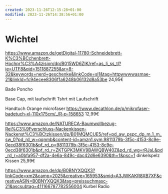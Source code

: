 ```yaml
---
created: 2023-11-26T12:15:28+01:00
modified: 2023-11-26T14:38:56+01:00
---
```


# Wichtel

https://www.amazon.de/getDigital-11780-Schneidebrett-K%C3%BCchenbrett-Hochpr%C3%A4zision/dp/B015WD6ZIK/ref=as_li_ss_tl?ie=UTF8&qid=1511887255&sr=8-32&keywords=nerd+geschenke&linkCode=sl1&tag=httpwwwwasmae-21&linkId=fc94ecee8306f1a6248b06132d8a53be 24,95€

Bade Poncho

Base Cap, mit laufschrift
Tshrt mit Laufschrift 

Handtuch Orange microfaser 
https://www.decathlon.de/p/mikrofaser-badetuch-xl-110x175cm/_/R-p-158653 12,99€

https://www.amazon.de/NATURECA-Baumwollbezug-Rei%C3%9Fverschluss-Nackenkissen-Nackenst%C3%BCtzkissen/dp/B01MQMCUE5/ref=pd_aw_pspc_dp_m_1_m_sw_0?pd_rd_w=qqnmb&content-id=amzn1.sym.9811379b-3f5c-4153-8c9e-0ecd38f6301b&pf_rd_p=9811379b-3f5c-4153-8c9e-0ecd38f6301b&pf_rd_r=ZKTGPK3MKV9BAWQBW40Z&pd_rd_wg=rRJaL&pd_rd_r=a0bfa957-df2a-4e6a-849c-dac42d6e6390&th=1&psc=1 dinkelspelz Kissen 25,99€

https://www.amazon.de/dp/B0BNYXQQX3?linkCode=xm2&camp=2025&creative=165953&smid=A3JWKAKR8XB7XF&creativeASIN=B0BNYXQQX3&tag=preissuchmasc-21&ascsubtag=411166787782556004
Kurbel Radio
